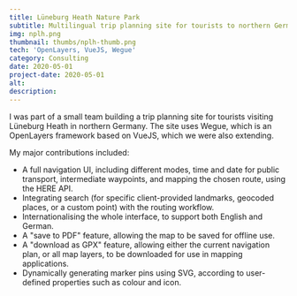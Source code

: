 ```yaml
---
title: Lüneburg Heath Nature Park
subtitle: Multilingual trip planning site for tourists to northern Germany
img: nplh.png
thumbnail: thumbs/nplh-thumb.png
tech: 'OpenLayers, VueJS, Wegue'
category: Consulting
date: 2020-05-01
project-date: 2020-05-01
alt:
description:
---
```

I was part of a small team building a trip planning site for tourists visiting Lüneburg Heath in northern Germany. The site uses Wegue, which is an OpenLayers framework based on VueJS, which we were also extending.

My major contributions included:

* A full navigation UI, including different modes, time and date for public transport, intermediate waypoints, and mapping the chosen route, using the HERE API.
* Integrating search (for specific client-provided landmarks, geocoded places, or a custom point) with the routing workflow.
* Internationalising the whole interface, to support both English and German.
* A "save to PDF" feature, allowing the map to be saved for offline use.
* A "download as GPX" feature, allowing either the current navigation plan, or all map layers, to be downloaded for use in mapping applications.
* Dynamically generating marker pins using SVG, according to user-defined properties such as colour and icon.
